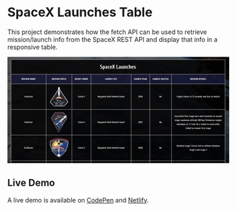 # SpaceX Launches Table
This project demonstrates how the fetch API can be used to retrieve mission/launch info from the SpaceX REST API and display that info in a responsive table.

![SpaceX Launches Table Demo](https://github.com/georgewpark/SpaceX-Launches-Table/blob/master/demo-image.JPG "SpaceX Launches Table Demo")

## Live Demo
A live demo is available on [CodePen](https://codepen.io/GeorgePark/full/MBvMEN/) and [Netlify](https://spacex-launches-table.netlify.app/).